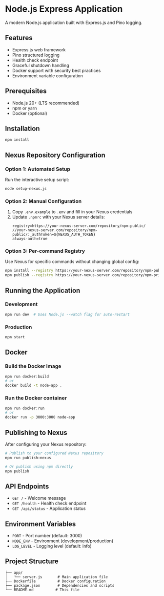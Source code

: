 # Node.js Express Application

A modern Node.js application built with Express.js and Pino logging.

## Features

- Express.js web framework
- Pino structured logging
- Health check endpoint
- Graceful shutdown handling
- Docker support with security best practices
- Environment variable configuration

## Prerequisites

- Node.js 20+ (LTS recommended)
- npm or yarn
- Docker (optional)

## Installation

```bash
npm install
```

## Nexus Repository Configuration

### Option 1: Automated Setup
Run the interactive setup script:
```bash
node setup-nexus.js
```

### Option 2: Manual Configuration
1. Copy `.env.example` to `.env` and fill in your Nexus credentials
2. Update `.npmrc` with your Nexus server details:
   ```
   registry=https://your-nexus-server.com/repository/npm-public/
   //your-nexus-server.com/repository/npm-public/:_authToken=${NEXUS_AUTH_TOKEN}
   always-auth=true
   ```

### Option 3: Per-command Registry
Use Nexus for specific commands without changing global config:
```bash
npm install --registry https://your-nexus-server.com/repository/npm-public/
npm publish --registry https://your-nexus-server.com/repository/npm-private/
```

## Running the Application

### Development
```bash
npm run dev  # Uses Node.js --watch flag for auto-restart
```

### Production
```bash
npm start
```

## Docker

### Build the Docker image
```bash
npm run docker:build
# or
docker build -t node-app .
```

### Run the Docker container
```bash
npm run docker:run
# or
docker run -p 3000:3000 node-app
```

## Publishing to Nexus

After configuring your Nexus repository:

```bash
# Publish to your configured Nexus repository
npm run publish:nexus

# Or publish using npm directly
npm publish
```

## API Endpoints

- `GET /` - Welcome message
- `GET /health` - Health check endpoint
- `GET /api/status` - Application status

## Environment Variables

- `PORT` - Port number (default: 3000)
- `NODE_ENV` - Environment (development/production)
- `LOG_LEVEL` - Logging level (default: info)

## Project Structure

```
├── app/
│   └── server.js       # Main application file
├── Dockerfile          # Docker configuration
├── package.json        # Dependencies and scripts
└── README.md          # This file
```
